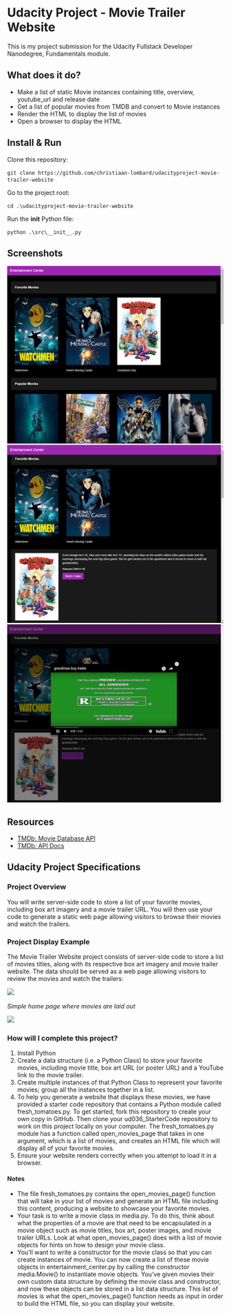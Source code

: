 # Udacity Project - Movie Trailer Website

This is my project submission for the Udacity Fullstack Developer Nanodegree,
Fundamentals module.

## What does it do?

 - Make a list of static Movie instances containing title, overview, youtube_url and release date 
 - Get a list of popular movies from TMDB and convert to Movie instances
 - Render the HTML to display the list of movies
 - Open a browser to display the HTML


## Install & Run

Clone this repository:
```
git clone https://github.com/christiaan-lombard/udacityproject-movie-trailer-website
```

Go to the project root:
```
cd .\udacityproject-movie-trailer-website
```

Run the __init__ Python file:
```
python .\src\__init__.py
```

## Screenshots

![Screenshot Home](screenshots/screenshot_home.png)
![Screenshot Open Item](screenshots/screenshot_open_item.png)
![Screenshot Trailer](screenshots/screenshot_trailer.png)


## Resources

 - [TMDb: Movie Database API](https://www.themoviedb.org/documentation/api)
 - [TMDb: API Docs](https://developers.themoviedb.org/3/getting-started/introduction)



## Udacity Project Specifications

### Project Overview

You will write server-side code to store a list of your favorite movies, including box art imagery and a movie trailer URL. You will then use your code to generate a static web page allowing visitors to browse their movies and watch the trailers.

### Project Display Example

The Movie Trailer Website project consists of server-side code to store a list of movies titles, along with its respective box art imagery and movie trailer website. The data should be served as a web page allowing visitors to review the movies and watch the trailers:

![](https://i.imgur.com/RYqfzKL.png)

*Simple home page where movies are laid out*

![](https://i.imgur.com/UfTllmq.png)

### How will I complete this project?

 1. Install Python
 1. Create a data structure (i.e. a Python Class) to store your favorite movies, including movie title, box art URL (or poster URL) and a YouTube link to the movie trailer.
 1. Create multiple instances of that Python Class to represent your favorite movies; group all the instances together in a list.
 1. To help you generate a website that displays these movies, we have provided a starter code repository that contains a Python module called fresh_tomatoes.py. To get started, fork this repository to create your own copy in GitHub. Then clone your ud036_StarterCode repository to work on this project locally on your computer. The fresh_tomatoes.py module has a function called open_movies_page that takes in one argument, which is a list of movies, and creates an HTML file which will display all of your favorite movies.
 1. Ensure your website renders correctly when you attempt to load it in a browser.

 #### Notes

 - The file fresh_tomatoes.py contains the open_movies_page() function that will take in your list of movies and generate an HTML file including this content, producing a website to showcase your favorite movies.
 - Your task is to write a movie class in media.py. To do this, think about what the properties of a movie are that need to be encapsulated in a movie object such as movie titles, box art, poster images, and movie trailer URLs. Look at what open_movies_page() does with a list of movie objects for hints on how to design your movie class.
 - You’ll want to write a constructor for the movie class so that you can create instances of movie. You can now create a list of these movie objects in entertainment_center.py by calling the constructor media.Movie() to instantiate movie objects. You’ve given movies their own custom data structure by defining the movie class and constructor, and now these objects can be stored in a list data structure. This list of movies is what the open_movies_page() function needs as input in order to build the HTML file, so you can display your website.